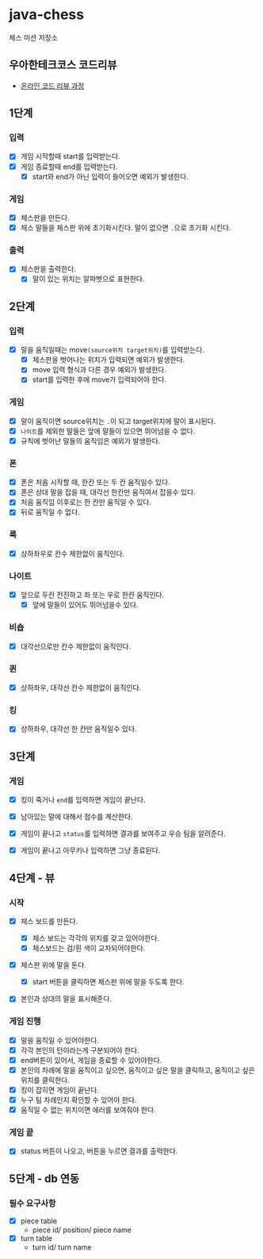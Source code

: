 # java-chess

체스 미션 저장소

## 우아한테크코스 코드리뷰

- [온라인 코드 리뷰 과정](https://github.com/woowacourse/woowacourse-docs/blob/master/maincourse/README.md)

## 1단계

### 입력

- [x] 게임 시작할때 start를 입력받는다.
- [x] 게임 종료할때 end를 입력받는다.
    - [x] start와 end가 아닌 입력이 들어오면 예외가 발생한다.

### 게임

- [x] 체스판을 만든다.
- [x] 체스 말들을 체스판 위에 초기화시킨다. 말이 없으면 `.`으로 초기화 시킨다.

### 출력

- [x] 체스판을 출력한다.
    -  [x] 말이 있는 위치는 알파벳으로 표현한다.

## 2단계

### 입력

- [x] 말을 움직일때는 move`(source위치 target위치)`를 입력받는다.
    - [x] 체스판을 벗어나는 위치가 입력되면 예외가 발생한다.
    - [x] move 입력 형식과 다른 경우 예외가 발생한다.
    - [x] start를 입력한 후에 move가 입력되어야 한다.

### 게임

- [x] 말이 움직이면 source위치는 `.`이 되고 target위치에 말이 표시된다.
- [x] `나이트`를 제외한 말들은 앞에 말들이 있으면 뛰어넘을 수 없다.
- [x] 규칙에 벗어난 말들의 움직임은 예외가 발생한다.

### 폰

- [x] 폰은 처음 시작할 때, 한칸 또는 두 칸 움직일수 있다.
- [x] 폰은 상대 말을 잡을 때, 대각선 한칸만 움직여서 잡을수 있다.
- [x] 처음 움직임 이후로는 한 칸만 움직일 수 있다.
- [x] 뒤로 움직일 수 없다.

### 룩

- [x] 상하좌우로 칸수 제한없이 움직인다.

### 나이트

- [x] 앞으로 두칸 전진하고 좌 또는 우로 한칸 움직인다.
    - [x] 앞에 말들이 있어도 뛰어넘을수 있다.

### 비숍

- [x] 대각선으로만 칸수 제한없이 움직인다.

### 퀸

- [x] 상하좌우, 대각선 칸수 제한없이 움직인다.

### 킹

- [x] 상하좌우, 대각선 한 칸만 움직일수 있다.

## 3단계

### 게임

- [x] 킹이 죽거나 `end`를 입력하면 게임이 끝난다.
- [x] 남아있는 말에 대해서 점수를 계산한다.
- [x] 게임이 끝나고 `status`를 입력하면 결과를 보여주고 우승 팀을 알려준다.
- [x] 게임이 끝나고 아무키나 입력하면 그냥 종료된다.


## 4단계 - 뷰

### 시작
- [x] 체스 보드를 만든다.
  - [x] 체스 보드는 각각의 위치를 갖고 있어야한다.
  - [x] 체스보드는 검/흰 색이 교차되어야한다.
- [x] 체스판 위에 말을 둔다.
  - [x] start 버튼을 클릭하면 체스판 위에 말을 두도록 한다.
- [x] 본인과 상대의 말을 표시해준다.


### 게임 진행 
- [x] 말을 움직일 수 있어야한다.
- [x] 각각 본인의 턴이라는게 구분되어야 한다.
- [x] end버튼이 있어서, 게임을 종료할 수 있어야한다.
- [x] 본인의 차례에 말을 움직이고 싶으면, 움직이고 싶은 말을 클릭하고, 움직이고 싶은 위치를 클릭한다.
- [x] 킹이 잡히면 게임이 끝난다.
- [x] 누구 팀 차례인지 확인할 수 있어야 한다.
- [x] 움직일 수 없는 위치이면 에러를 보여줘야 한다.

### 게임 끝
- [x] status 버튼이 나오고, 버튼을 누르면 결과를 출력한다.


## 5단계 - db 연동
### 필수 요구사항
- [x] piece table
  - piece id/ position/ piece name
- [x] turn table
  - turn id/ turn name